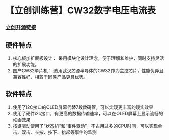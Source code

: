 # 【立创训练营】CW32数字电压电流表

### [立创开源链接](https://oshwhub.com/la1a1a1a1a/lichuang-training-camp-cw32-volt)

## 硬件特点

1. 核心板加扩展板设计： 采用模块化设计理念，便于理解和维护，同时支持灵活的扩展功能。
1. 国产CW32单片机： 选用武汉芯源半导体的CW32作为主控芯片，性能优异且兼容性好，相较于同类产品更具优势。

## 软件特点

1. 使用了I2C接口的OLED屏幕代替7段数码管，可以实现更丰富的现实效果
1. 使用了硬件i2c接口，有更高的数据传输速率，可以在OLED屏幕上显示流畅的动画效果
1. 按键驱动使用了“状态机”和“事件驱动”，不占用过多的CPU时间，可以实现单击、双击、长按、按下、抬起等事件的监测